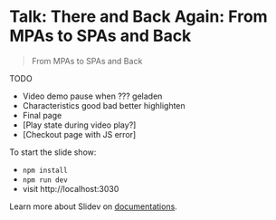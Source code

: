 # Talk: There and Back Again: From MPAs to SPAs and Back

> From MPAs to SPAs and Back

TODO
- Video demo pause when ??? geladen
- Characteristics good bad better highlighten
- Final page
- [Play state during video play?]
- [Checkout page with JS error]

To start the slide show:

- `npm install`
- `npm run dev`
- visit http://localhost:3030

Learn more about Slidev on [documentations](https://sli.dev/).
